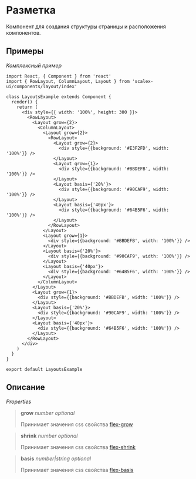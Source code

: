 # Разметка

Компонент для создания структуры страницы и расположения компонентов.


## Примеры

*Комплексный пример*

```
import React, { Component } from 'react'
import { RowLayout, ColumnLayout, Layout } from 'scalex-ui/components/layout/index'

class LayoutsExample extends Component {
  render() {
    return (
      <div style={{ width: '100%', height: 300 }}>
        <RowLayout>
          <Layout grow={2}>
            <ColumnLayout>
              <Layout grow={2}>
                <RowLayout>
                  <Layout grow={2}>
                    <div style={{background: '#E3F2FD', width: '100%'}} />
                  </Layout>
                  <Layout grow={1}>
                    <div style={{background: '#BBDEFB', width: '100%'}} />
                  </Layout>
                  <Layout basis={'20%'}>
                    <div style={{background: '#90CAF9', width: '100%'}} />
                  </Layout>
                  <Layout basis={'40px'}>
                    <div style={{background: '#64B5F6', width: '100%'}} />
                  </Layout>
                </RowLayout>
              </Layout>
              <Layout grow={1}>
                <div style={{background: '#BBDEFB', width: '100%'}} />
              </Layout>
              <Layout basis={'20%'}>
                <div style={{background: '#90CAF9', width: '100%'}} />
              </Layout>
              <Layout basis={'40px'}>
                <div style={{background: '#64B5F6', width: '100%'}} />
              </Layout>
            </ColumnLayout>
          </Layout>
          <Layout grow={1}>
            <div style={{background: '#BBDEFB', width: '100%'}} />
          </Layout>
          <Layout basis={'20%'}>
            <div style={{background: '#90CAF9', width: '100%'}} />
          </Layout>
          <Layout basis={'40px'}>
            <div style={{background: '#64B5F6', width: '100%'}} />
          </Layout>
        </RowLayout>
      </div>
    )
  }
}

export default LayoutsExample
```

## Описание

*Properties*

> **grow** *number optional*
> 
> Принимает значения css свойства [flex-grow](https://drafts.csswg.org/css-flexbox-1/#propdef-flex-grow)

> **shrink** *number optional*
> 
> Принимает значения css свойства [flex-shrink](https://drafts.csswg.org/css-flexbox-1/#propdef-flex-shrink)

> **basis** *number|string optional*
> 
> Принимает значения css свойства [flex-basis](https://drafts.csswg.org/css-flexbox-1/#propdef-flex-basis)

